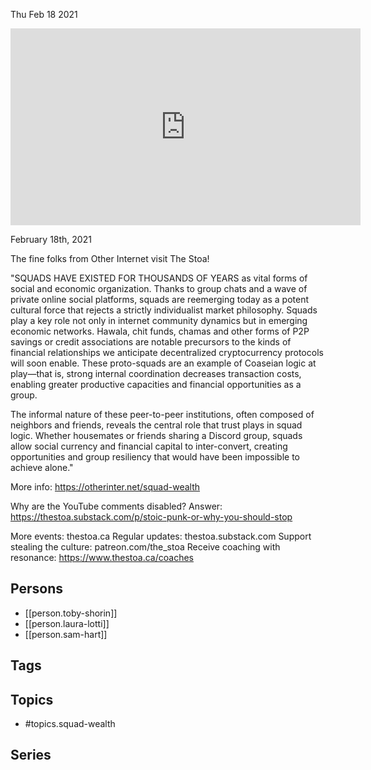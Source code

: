 



Thu Feb 18 2021

<iframe width="560" height="315" src="https://www.youtube.com/embed/mL-1zRqAPW0" title="Squad Wealth w/ Toby Shorin, Laura Lotti, and Sam Hart" frameborder="0" allow="accelerometer; autoplay; clipboard-write; encrypted-media; gyroscope; picture-in-picture" allowfullscreen ></iframe>

February 18th, 2021

The fine folks from Other Internet visit The Stoa! 

"SQUADS HAVE EXISTED FOR THOUSANDS OF YEARS as vital forms of social and economic organization. Thanks to group chats and a wave of private online social platforms, squads are reemerging today as a potent cultural force that rejects a strictly individualist market philosophy. Squads play a key role not only in internet community dynamics but in emerging economic networks. Hawala, chit funds, chamas and other forms of P2P savings or credit associations are notable precursors to the kinds of financial relationships we anticipate decentralized cryptocurrency protocols will soon enable. These proto-squads are an example of Coaseian logic at play—that is, strong internal coordination decreases transaction costs, enabling greater productive capacities and financial opportunities as a group.

The informal nature of these peer-to-peer institutions, often composed of neighbors and friends, reveals the central role that trust plays in squad logic. Whether housemates or friends sharing a Discord group, squads allow social currency and financial capital to inter-convert, creating opportunities and group resiliency that would have been impossible to achieve alone."

More info: https://otherinter.net/squad-wealth

Why are the YouTube comments disabled? Answer: https://thestoa.substack.com/p/stoic-punk-or-why-you-should-stop

More events: thestoa.ca
Regular updates: thestoa.substack.com
Support stealing the culture: patreon.com/the_stoa
Receive coaching with resonance: https://www.thestoa.ca/coaches

## Persons

- [[person.toby-shorin]]
- [[person.laura-lotti]]
- [[person.sam-hart]]

## Tags



## Topics

- #topics.squad-wealth

## Series



